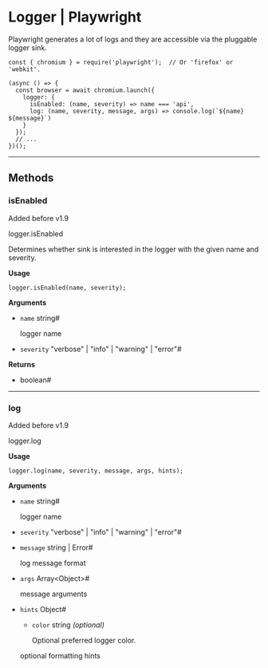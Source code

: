 # Logger | Playwright
Playwright generates a lot of logs and they are accessible via the pluggable logger sink.

```
const { chromium } = require('playwright');  // Or 'firefox' or 'webkit'.

(async () => {
  const browser = await chromium.launch({
    logger: {
      isEnabled: (name, severity) => name === 'api',
      log: (name, severity, message, args) => console.log(`${name} ${message}`)
    }
  });
  // ...
})();

```


* * *

Methods​
---------------------------------------------

### isEnabled​

Added before v1.9

logger.isEnabled

Determines whether sink is interested in the logger with the given name and severity.

**Usage**

```
logger.isEnabled(name, severity);

```


**Arguments**

*   `name` string#
    
    logger name
    
*   `severity` "verbose" | "info" | "warning" | "error"#
    

**Returns**

*   boolean#

* * *

### log​

Added before v1.9

logger.log

**Usage**

```
logger.log(name, severity, message, args, hints);

```


**Arguments**

*   `name` string#
    
    logger name
    
*   `severity` "verbose" | "info" | "warning" | "error"#
    
*   `message` string | Error#
    
    log message format
    
*   `args` Array<Object\>#
    
    message arguments
    
*   `hints` Object#
    
    *   `color` string _(optional)_
        
        Optional preferred logger color.
        
    
    optional formatting hints